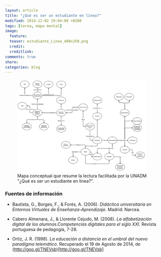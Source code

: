 ```yaml
---
layout: article
title: "¿Qué es ser un estudiante en línea?"
modified: 2014-11-02 19:04:08 +0100
tags: [tarea, mapa mental]
image:
  feature: 
  teaser: estudiante_Linea_400x250.png
  credit: 
  creditlink: 
comments: true
share: 
categories: blog
---
```


<figure>
  <a href="/images/Mapa_Estudiante_linea.png"><img src="/images/Mapa_Estudiante_linea.png"></a>
  <figcaption>Mapa conceptual que resume la lectura facilitada por la UNADM "¿Qué es ser un estudiante en línea?".</figcaption>
</figure>

### Fuentes de información

* Bautista, G., Borges, F., & Forés, A. (2006). _Didáctica universitaria en Entornos Virtuales de
Enseñanza-Aprendizaje._ Madrid: Narcea.

* Cabero Almenara, J., & Llorente Cejudo, M. (2008). _La alfabetización digital de los alumnos.Competencias digitales para el siglo XXI._
Revista portuguesa de pedagogía, 7-28.

* Ortíz, J. R. (1998). _La educación a distancia en el umbral del nuevo paradigma telemático._
Recuperado el 19 de Agosto de 2014, de (http://goo.gl/TNEVsb)[http://goo.gl/TNEVsb]